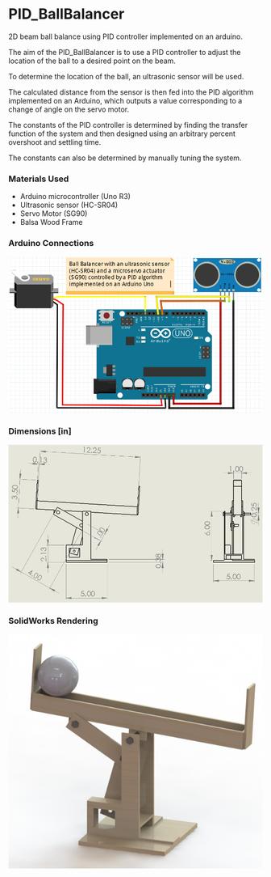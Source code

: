 # PID_BallBalancer
2D beam ball balance using PID controller implemented on an arduino.

The aim of the PID_BallBalancer is to use a PID controller to adjust the location of the ball to a desired point on the beam. 

To determine the location of the ball, an ultrasonic sensor will be used. 

The calculated distance from the sensor is then fed into the PID algorithm implemented on an Arduino, which outputs a value corresponding to a change of angle on the servo motor. 

The constants of the PID controller is determined by finding the transfer function of the system and then designed using an arbitrary percent overshoot and settling time.

The constants can also be determined by manually tuning the system.

### Materials Used
  * Arduino microcontroller (Uno R3)
  * Ultrasonic sensor (HC-SR04)
  * Servo Motor (SG90)
  * Balsa Wood Frame

### Arduino Connections
![alt text](https://raw.githubusercontent.com/JFBarryLi/PID_BallBalancer/master/img/ArduinoDiagram.png "Arduino Connections")


### Dimensions [in]
![alt text](https://raw.githubusercontent.com/JFBarryLi/PID_BallBalancer/master/img/dimensions.png "Arduino Connections")

### SolidWorks Rendering
![alt text](https://raw.githubusercontent.com/JFBarryLi/PID_BallBalancer/master/img/SolidWorksRendering.JPG "Arduino Connections")
